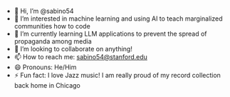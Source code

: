 - 👋 Hi, I’m @sabino54
- 👀 I’m interested in machine learning and using AI to teach marginalized communities how to code
- 🌱 I’m currently learning LLM applications to prevent the spread of propaganda among media 
- 💞️ I’m looking to collaborate on anything! 
- 📫 How to reach me: sabino54@stanford.edu
- 😄 Pronouns: He/Him
- ⚡ Fun fact: I love Jazz music! I am really proud of my record collection back home in Chicago

<!---
sabino54/sabino54 is a ✨ special ✨ repository because its `README.md` (this file) appears on your GitHub profile.
You can click the Preview link to take a look at your changes.
--->
